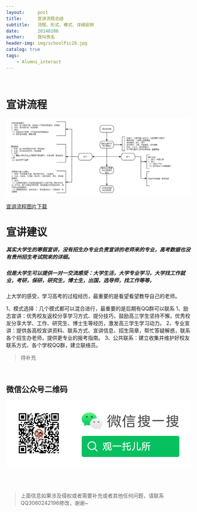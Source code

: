 ```yaml
---
layout:     post
title:      宣讲流程总结
subtitle:   流程、形式、模式、详细安排
date:       20140208
author:     我叫佚名
header-img: img/schoolPic20.jpg
catalog: true
tags:
    - Alumni_interact
---
```


<br/> 

# 宣讲流程

<div>
<img src="/img/preach_process.png" style = "width = 1136px;height = 568px;object-fit:contain;" alt="宣讲流程" align=center />
<br/> <br/> 
<a href="/img/preach_process.png" target="_blank">宣讲流程图片下载</a>
</div>

# 宣讲建议

##### 其实大学生的寒假宣讲，没有招生办专业负责宣讲的老师来的专业，高考数据也没有贵州招生考试院来的详细。
##### 但是大学生可以提供一对一交流感受：大学生活，大学专业学习，大学找工作就业，考研，保研，研究生，博士生，出国，选导师，找工作等等，
上大学的感受，学习高考的过程经历，最重要的是看望看望教导自己的老师。

1、模式选择：几个模式都可以混合进行，最重要的是后期有QQ群可以联系
1、励志宣讲：优秀校友返校分享学习方式、提分技巧，鼓励高三学生坚持不懈，优秀校友分享大学、工作、研究生、博士生等经历，激发高三学生学习动力。
2、专业宣讲：提供各高校宣讲资料、联系方式、宣讲信息、招生简章，帮忙答疑解惑，联系各个招生办老师，提供更专业的报考指南。
3、公共联系：建立收集并维护好校友联系方式、各个学校QQ群，建立联络员。





>待补充


<br/> 

## 微信公众号二维码

![公众号图片](/img/Gzh_account.png)

<br/> <br/> 
>上面信息如果涉及侵权或者需要补充或者其他任何问题，请联系QQ3060242196修改，谢谢~
